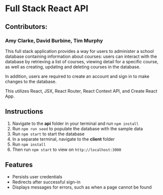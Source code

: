 # Full Stack React API
## Contributors:
### Amy Clarke, David Burbine, Tim Murphy
This full stack application provides a way for users to administer a school database containing information about courses: users can interact with the database by retrieving a list of courses, viewing detail for a specific course, as well as creating, updating and deleting courses in the database.

In addition, users are required to create an account and sign in to make changes to the database.

This utilizes React, JSX, React Router, React Context API, and Create React App.

## Instructions
1. Navigate to the **api** folder in your terminal and run `npm install`
2. Run `npm run seed` to populate the database with the sample data
3. Run `npm start` to start the database
4. In a separate terminal, navigate to the **client** folder
5. Run `npm install`
6. Then run `npm start` to view on `http://localhost:3000`

## Features
- Persists user credentials
- Redirects after successful sign-in
- Displays messages for errors, such as when a page cannot be found